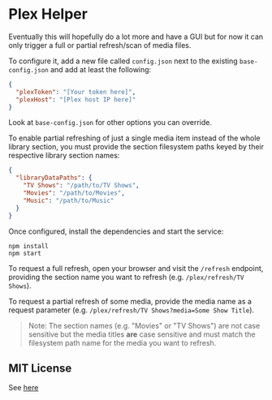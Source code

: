 # Plex Helper

Eventually this will hopefully do a lot more and have a GUI but for now it can only trigger a full or partial refresh/scan of media files.

To configure it, add a new file called `config.json` next to the existing `base-config.json` and add at least the following:

```json
{
  "plexToken": "[Your token here]",
  "plexHost": "[Plex host IP here]"
}
```

Look at `base-config.json` for other options you can override.

To enable partial refreshing of just a single media item instead of the whole library section, you must provide the section filesystem paths keyed by their respective library section names:

```json
{
  "libraryDataPaths": {
    "TV Shows": "/path/to/TV Shows",
    "Movies": "/path/to/Movies",
    "Music": "/path/to/Music"
  }
}
```

Once configured, install the dependencies and start the service:

```
npm install
npm start
```

To request a full refresh, open your browser and visit the `/refresh` endpoint, providing the section name you want to refresh (e.g. `/plex/refresh/TV Shows`).

To request a partial refresh of some media, provide the media name as a request parameter (e.g. `/plex/refresh/TV Shows?media=Some Show Title`).

> Note: The section names (e.g. "Movies" or "TV Shows") are not case sensitive but the media titles **are** case sensitive and must match the filesystem path name for the media you want to refresh.

## MIT License

See [here](LICENSE.md)
